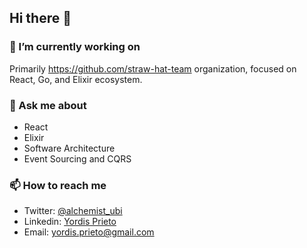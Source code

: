 ## Hi there 👋

### 🔭 I’m currently working on

Primarily https://github.com/straw-hat-team organization, focused on React, Go, and Elixir ecosystem.

### 💬 Ask me about

  - React
  - Elixir
  - Software Architecture
  - Event Sourcing and CQRS
 
### 📫 How to reach me
  
  - Twitter: [@alchemist_ubi](https://twitter.com/alchemist_ubi)
  - Linkedin: [Yordis Prieto](https://www.linkedin.com/in/yordisprieto/)
  - Email: yordis.prieto@gmail.com

<!--
**yordis/yordis** is a ✨ _special_ ✨ repository because its `README.md` (this file) appears on your GitHub profile.

Here are some ideas to get you started:

- 🔭 I’m currently working on ...
- 🌱 I’m currently learning ...
- 👯 I’m looking to collaborate on ...
- 🤔 I’m looking for help with ...
- 💬 Ask me about ...
- 📫 How to reach me: ...
- 😄 Pronouns: ...
- ⚡ Fun fact: ...
-->
